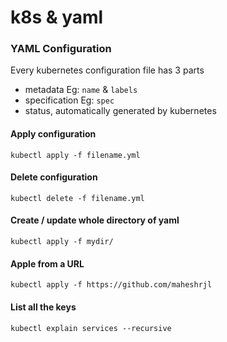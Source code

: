# k8s & yaml

### YAML Configuration

Every kubernetes configuration file has 3 parts

* metadata Eg: `name` & `labels`
* specification Eg: `spec`
* status, automatically generated by kubernetes

#### Apply configuration

```
kubectl apply -f filename.yml
```

#### Delete configuration

```
kubectl delete -f filename.yml
```

#### Create / update whole directory of yaml

```
kubectl apply -f mydir/
```

#### Apple from a URL

```
kubectl apply -f https://github.com/maheshrjl
```

#### List all the keys&#x20;

```
kubectl explain services --recursive
```
